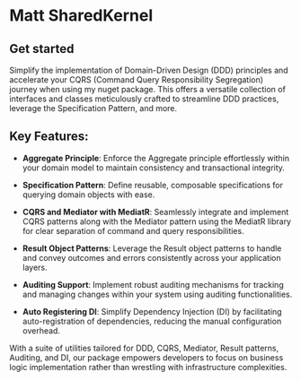 # Matt SharedKernel

## Get started

Simplify the implementation of Domain-Driven Design (DDD) principles and accelerate your CQRS (Command Query Responsibility Segregation) journey when using my nuget package. This offers a versatile collection of interfaces and classes meticulously crafted to streamline DDD practices, leverage the Specification Pattern, and more.

## Key Features:

- **Aggregate Principle**: Enforce the Aggregate principle effortlessly within your domain model to maintain consistency and transactional integrity.

- **Specification Pattern**: Define reusable, composable specifications for querying domain objects with ease.

- **CQRS and Mediator with MediatR**: Seamlessly integrate and implement CQRS patterns along with the Mediator pattern using the MediatR library for clear separation of command and query responsibilities.

- **Result Object Patterns**: Leverage the Result object patterns to handle and convey outcomes and errors consistently across your application layers.

- **Auditing Support**: Implement robust auditing mechanisms for tracking and managing changes within your system using auditing functionalities.

- **Auto Registering DI**: Simplify Dependency Injection (DI) by facilitating auto-registration of dependencies, reducing the manual configuration overhead.

With a suite of utilities tailored for DDD, CQRS, Mediator, Result patterns, Auditing, and DI, our package empowers developers to focus on business logic implementation rather than wrestling with infrastructure complexities.


